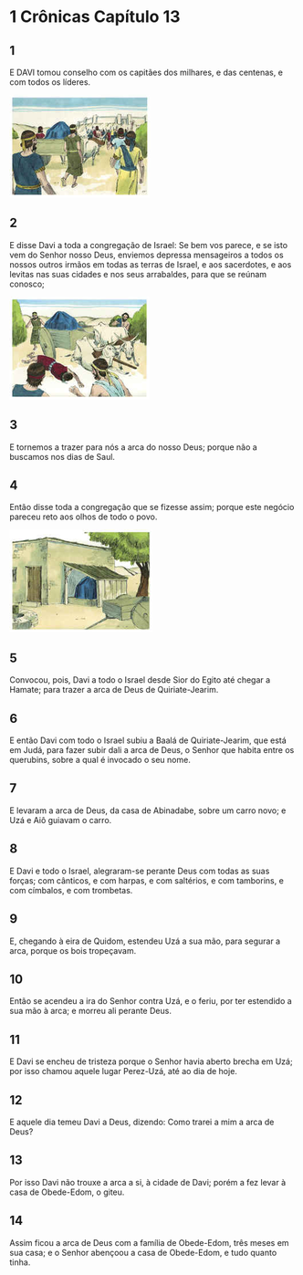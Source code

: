 # 1 Crônicas Capítulo 13

## 1
E DAVI tomou conselho com os capitães dos milhares, e das centenas, e com todos os líderes.

![](../.img/1Cr/13/1-0.jpg)

## 2
E disse Davi a toda a congregação de Israel: Se bem vos parece, e se isto vem do Senhor nosso Deus, enviemos depressa mensageiros a todos os nossos outros irmãos em todas as terras de Israel, e aos sacerdotes, e aos levitas nas suas cidades e nos seus arrabaldes, para que se reúnam conosco;

![](../.img/1Cr/13/2-0.jpg)

## 3
E tornemos a trazer para nós a arca do nosso Deus; porque não a buscamos nos dias de Saul.

## 4
Então disse toda a congregação que se fizesse assim; porque este negócio pareceu reto aos olhos de todo o povo.

![](../.img/1Cr/13/4-0.jpg)

## 5
Convocou, pois, Davi a todo o Israel desde Sior do Egito até chegar a Hamate; para trazer a arca de Deus de Quiriate-Jearim.

## 6
E então Davi com todo o Israel subiu a Baalá de Quiriate-Jearim, que está em Judá, para fazer subir dali a arca de Deus, o Senhor que habita entre os querubins, sobre a qual é invocado o seu nome.

## 7
E levaram a arca de Deus, da casa de Abinadabe, sobre um carro novo; e Uzá e Aiô guiavam o carro.

## 8
E Davi e todo o Israel, alegraram-se perante Deus com todas as suas forças; com cânticos, e com harpas, e com saltérios, e com tamborins, e com címbalos, e com trombetas.

## 9
E, chegando à eira de Quidom, estendeu Uzá a sua mão, para segurar a arca, porque os bois tropeçavam.

## 10
Então se acendeu a ira do Senhor contra Uzá, e o feriu, por ter estendido a sua mão à arca; e morreu ali perante Deus.

## 11
E Davi se encheu de tristeza porque o Senhor havia aberto brecha em Uzá; por isso chamou aquele lugar Perez-Uzá, até ao dia de hoje.

## 12
E aquele dia temeu Davi a Deus, dizendo: Como trarei a mim a arca de Deus?

## 13
Por isso Davi não trouxe a arca a si, à cidade de Davi; porém a fez levar à casa de Obede-Edom, o giteu.

## 14
Assim ficou a arca de Deus com a família de Obede-Edom, três meses em sua casa; e o Senhor abençoou a casa de Obede-Edom, e tudo quanto tinha.


